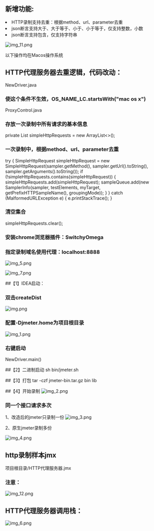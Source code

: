 
## 新增功能:
<li>HTTP录制支持去重：根据method、url、parameter去重
<li>json断言支持大于、大于等于、小于、小于等于，仅支持整数，小数
<li>json断言支持包含，仅支持字符串

![img_11.png](img_11.png)


以下操作均在Macos操作系统
<br/>
## HTTP代理服务器去重逻辑，代码改动：
NewDriver.java
### 使这个条件不生效，OS_NAME_LC.startsWith("mac os x")

ProxyControl.java

### 存放一次录制中所有请求的基本信息
private List<SimpleHttpRequest> simpleHttpRequests = new ArrayList<>();

### 一次录制中，根据method、url、parameter去重
try {
SimpleHttpRequest simpleHttpRequest = new SimpleHttpRequest(sampler.getMethod(), sampler.getUrl().toString(), sampler.getArguments().toString());
if (!simpleHttpRequests.contains(simpleHttpRequest)) {
simpleHttpRequests.add(simpleHttpRequest);
sampleQueue.add(new SamplerInfo(sampler, testElements, myTarget, getPrefixHTTPSampleName(), groupingMode));
}
} catch (MalformedURLException e) {
e.printStackTrace();
}

### 清空集合
simpleHttpRequests.clear();

### 安装chrome浏览器插件：SwitchyOmega

### 指定录制域名使用代理：localhost:8888

![img_5.png](img_5.png)


![img_7.png](img_7.png)

##【1】IDEA启动：
### 双击createDist
![img.png](img.png)

### 配置-Djmeter.home为项目根目录
![img_1.png](img_1.png)

### 右键启动
NewDriver.main()

##【2】二进制启动
sh bin/jmeter.sh

##【3】打包
tar -czf jmeter-bin.tar.gz bin lib

##【4】开始录制
![img_2.png](img_2.png)

### 同一个接口请求多次
1、改造后的jmeter只录制一份
![img_3.png](img_3.png)

2、原生jmeter录制多份

![img_4.png](img_4.png)


## http录制样本jmx
项目根目录/HTTP代理服务器.jmx
### 注意：
![img_12.png](img_12.png)

## HTTP代理服务器调用栈：
![img_6.png](img_6.png)
